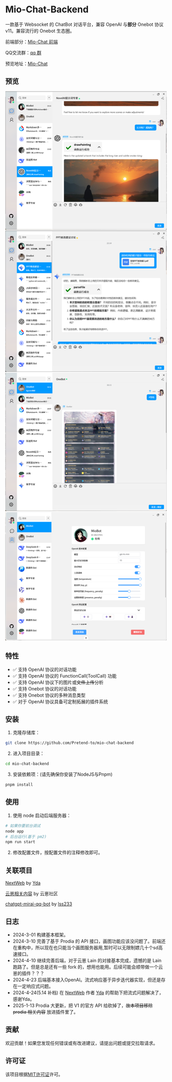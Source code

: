 # Mio-Chat-Backend

一款基于 Websocket 的 ChatBot 对话平台，兼容 OpenAI 与**部分** Onebot 协议v11。兼容流行的 Onebot 生态圈。

前端部分：[Mio-Chat 前端](https://github.com/Pretend-to/mio-chat-frontend)

QQ交流群：[qq 群](https://qm.qq.com/q/Eqv9Z6iSB4)

预览地址：[Mio-Chat](https://ai.krumio.com)

## 预览
![Mio-Chat](.github/preview/1.png)
![Mio-Chat](.github/preview/2.png)
![Mio-Chat](.github/preview/3.png)
![Mio-Chat](.github/preview/4.png)

## 特性

- ✅ 支持 OpenAI 协议的对话功能
- ✅ 支持 OpenAI 协议的 FunctionCall(ToolCall) 功能
- ✅ 支持 OpenAI 协议下的图片或~~文件上传~~分析
- ✅ 支持 Onebot 协议的对话功能
- ✅ 支持 Onebot 协议的多种消息类型
- ✅ 对于 OpenAI 协议具备可定制拓展的插件系统

## 安装

1. 克隆存储库：

```bash
git clone https://github.com/Pretend-to/mio-chat-backend
```

2. 进入项目目录：

```bash
cd mio-chat-backend
```

3. 安装依赖项：(请先确保你安装了NodeJS与Pnpm)

```bash
pnpm install
```

## 使用

1. 使用 node 启动后端服务器：

```bash
# 如果你要前台调试
node app
# 后台运行(基于 pm2)
npm run start
```

2. 修改配置文件，按配置文件的注释修改即可。


## 关联项目
[NextWeb](https://github.com/ChatGPTNextWeb/ChatGPT-Next-Web) by [Yda](https://github.com/Yidadaa)

[云崽相关内容](https://gitee.com/yhArcadia/Yunzai-Bot-plugins-index) by 云崽社区

[chatgpt-mirai-qq-bot](https://github.com/lss233/chatgpt-mirai-qq-bot) by [lss233](https://github.com/lss233)

## 日志
- 2024-3-01
  构建基本框架。
- 2024-3-10
  完善了基于 Prodia 的 API 接口，画图功能应该没问题了。前端还在重构中，所以现在也只能当个画图服务器用,暂时可以无限制嫖几十个sd高速接口。
- 2024-4-10
  继续完善后端，对于云崽 Lain 的对接基本完成，遗憾的是 Lain 跑路了。但是总是还有一些 fork 的，想用也能用。后续可能会顺带做一个云崽的插件？？？
- 2024-4-23
  后端基本接入OpenAI。流式响应基于异步迭代器实现，但还是存在一定响应式问题。
- 2024-4-24(5.14 补档)
  在 [NextWeb](https://github.com/ChatGPTNextWeb/ChatGPT-Next-Web) 作者 [Yda](https://github.com/Yidadaa) 的帮助下把流式问题解决了，感谢Yda。
- 2025-1-13
  Prodia 大更新，把 V1 的官方 API 给砍掉了，~~故本项目移除 prodia 相关内容~~ 放进插件里了。
## 贡献

欢迎贡献！如果您发现任何错误或有改进建议，请提出问题或提交拉取请求。

## 许可证

该项目根据[MIT许可证](LICENSE)许可。
